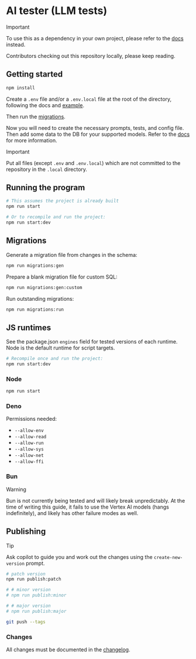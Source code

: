 # AI tester (LLM tests)

> [!IMPORTANT]
> To use this as a dependency in your own project, please refer to the [docs](/docs) instead.

Contributors checking out this repository locally, please keep reading.

## Getting started

```sh
npm install
```

Create a `.env` file and/or a `.env.local` file at the root of the directory, following the docs and [example](/docs/example).

Then run the [migrations](#migrations).

Now you will need to create the necessary prompts, tests, and config file. Then add some data to the DB for your supported models. Refer to the [docs](/docs) for more information.

> [!IMPORTANT]
> Put all files (except `.env` and `.env.local`) which are not committed to the repository in the `.local` directory.

## Running the program

```sh
# This assumes the project is already built
npm run start

# Or to recompile and run the project:
npm run start:dev
```

## Migrations

Generate a migration file from changes in the schema:

```sh
npm run migrations:gen
```

Prepare a blank migration file for custom SQL:

```sh
npm run migrations:gen:custom
```

Run outstanding migrations:

```sh
npm run migrations:run
```

## JS runtimes

See the package.json `engines` field for tested versions of each runtime. Node is the default runtime for script targets.

```sh
# Recompile once and run the project:
npm run start:dev
```

### Node

```sh
npm run start
```

### Deno

Permissions needed:

- `--allow-env`
- `--allow-read`
- `--allow-run`
- `--allow-sys`
- `--allow-net`
- `--allow-ffi`

### Bun

> [!WARNING]
> Bun is not currently being tested and will likely break unpredictably.
> At the time of writing this guide, it fails to use the Vertex AI models (hangs indefinitely),
> and likely has other failure modes as well.

## Publishing

> [!TIP]
> Ask copilot to guide you and work out the changes using the `create-new-version` prompt.

```sh
# patch version
npm run publish:patch

# # minor version
# npm run publish:minor

# # major version
# npm run publish:major

git push --tags
```

### Changes

All changes must be documented in the [changelog](CHANGELOG.md).
